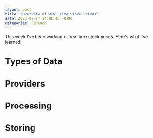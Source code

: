 ```yaml
---
layout: post
title: "Overview of Real Time Stock Prices"
date: 2023-07-24 14:01:45 -0700
categories: Finance
---
```


This week I've been working on real time stock prices. Here's what I've learned.

# Types of Data

# Providers

# Processing

# Storing
